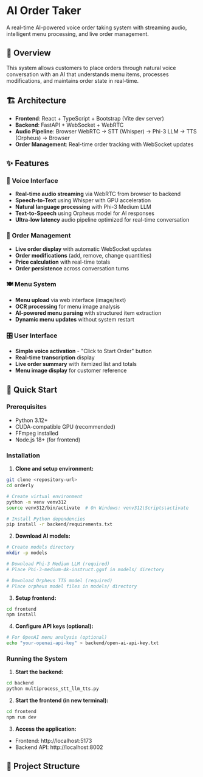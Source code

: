 # AI Order Taker

A real-time AI-powered voice order taking system with streaming audio, intelligent menu processing, and live order management.

## 🎯 Overview

This system allows customers to place orders through natural voice conversation with an AI that understands menu items, processes modifications, and maintains order state in real-time.

## 🏗️ Architecture

- **Frontend**: React + TypeScript + Bootstrap (Vite dev server)
- **Backend**: FastAPI + WebSocket + WebRTC
- **Audio Pipeline**: Browser WebRTC → STT (Whisper) → Phi-3 LLM → TTS (Orpheus) → Browser
- **Order Management**: Real-time order tracking with WebSocket updates

## ✨ Features

### 🎤 Voice Interface
- **Real-time audio streaming** via WebRTC from browser to backend
- **Speech-to-Text** using Whisper with GPU acceleration
- **Natural language processing** with Phi-3 Medium LLM
- **Text-to-Speech** using Orpheus model for AI responses
- **Ultra-low latency** audio pipeline optimized for real-time conversation

### 🎯 Order Management
- **Live order display** with automatic WebSocket updates
- **Order modifications** (add, remove, change quantities)
- **Price calculation** with real-time totals
- **Order persistence** across conversation turns

### 🍽️ Menu System
- **Menu upload** via web interface (image/text)
- **OCR processing** for menu image analysis
- **AI-powered menu parsing** with structured item extraction
- **Dynamic menu updates** without system restart

### 🎛️ User Interface
- **Simple voice activation** - "Click to Start Order" button
- **Real-time transcription** display
- **Live order summary** with itemized list and totals
- **Menu image display** for customer reference

## 🚀 Quick Start

### Prerequisites
- Python 3.12+
- CUDA-compatible GPU (recommended)
- FFmpeg installed
- Node.js 18+ (for frontend)

### Installation

1. **Clone and setup environment:**
```bash
git clone <repository-url>
cd orderly

# Create virtual environment
python -m venv venv312
source venv312/bin/activate  # On Windows: venv312\Scripts\activate

# Install Python dependencies
pip install -r backend/requirements.txt
```

2. **Download AI models:**
```bash
# Create models directory
mkdir -p models

# Download Phi-3 Medium LLM (required)
# Place Phi-3-medium-4k-instruct.gguf in models/ directory

# Download Orpheus TTS model (required)
# Place orpheus model files in models/ directory
```

3. **Setup frontend:**
```bash
cd frontend
npm install
```

4. **Configure API keys (optional):**
```bash
# For OpenAI menu analysis (optional)
echo "your-openai-api-key" > backend/open-ai-api-key.txt
```

### Running the System

1. **Start the backend:**
```bash
cd backend
python multiprocess_stt_llm_tts.py
```

2. **Start the frontend (in new terminal):**
```bash
cd frontend
npm run dev
```

3. **Access the application:**
- Frontend: http://localhost:5173
- Backend API: http://localhost:8002

## 📁 Project Structure
